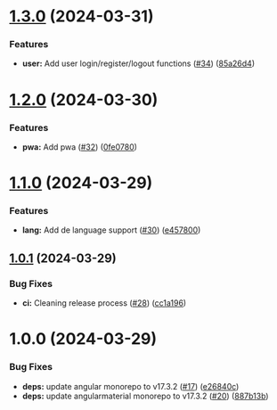 # [1.3.0](https://github.com/jensboe/doener/compare/v1.2.0...v1.3.0) (2024-03-31)


### Features

* **user:** Add user login/register/logout functions ([#34](https://github.com/jensboe/doener/issues/34)) ([85a26d4](https://github.com/jensboe/doener/commit/85a26d44d8e958f171fb6d28c11d8d2ef9afefa7))

# [1.2.0](https://github.com/jensboe/doener/compare/v1.1.0...v1.2.0) (2024-03-30)


### Features

* **pwa:** Add pwa ([#32](https://github.com/jensboe/doener/issues/32)) ([0fe0780](https://github.com/jensboe/doener/commit/0fe0780f6e4d30ea6524873a0d2acec3bbdf432b))

# [1.1.0](https://github.com/jensboe/doener/compare/v1.0.1...v1.1.0) (2024-03-29)


### Features

* **lang:** Add de language support ([#30](https://github.com/jensboe/doener/issues/30)) ([e457800](https://github.com/jensboe/doener/commit/e457800aaeea4dcc62ea13e7bad5361bf9090fc0))

## [1.0.1](https://github.com/jensboe/doener/compare/v1.0.0...v1.0.1) (2024-03-29)


### Bug Fixes

* **ci:** Cleaning release process ([#28](https://github.com/jensboe/doener/issues/28)) ([cc1a196](https://github.com/jensboe/doener/commit/cc1a1968d373121d123a6ba842d6a277b39a7af0))

# 1.0.0 (2024-03-29)


### Bug Fixes

* **deps:** update angular monorepo to v17.3.2 ([#17](https://github.com/jensboe/doener/issues/17)) ([e26840c](https://github.com/jensboe/doener/commit/e26840cad3d0d26b0e22583049dc4a7830b4f96d))
* **deps:** update angularmaterial monorepo to v17.3.2 ([#20](https://github.com/jensboe/doener/issues/20)) ([887b13b](https://github.com/jensboe/doener/commit/887b13b0ac62c6c95e5d5c1d97385c7eab74c1c2))
